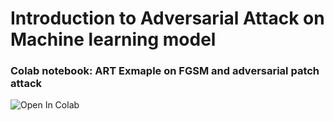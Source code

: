 # Introduction to Adversarial Attack on Machine learning model

### Colab notebook: ART Exmaple on FGSM and adversarial patch attack 
![Open In Colab](https://drive.google.com/drive/folders/1QRJz2oN8Qy-uDcppI4ruql45JLE6iwGH?usp=sharing)
